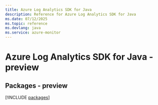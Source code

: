 ```yaml
---
title: Azure Log Analytics SDK for Java
description: Reference for Azure Log Analytics SDK for Java
ms.date: 07/12/2025
ms.topic: reference
ms.devlang: java
ms.service: azure-monitor
---
```

# Azure Log Analytics SDK for Java - preview
## Packages - preview
[!INCLUDE [packages](log-analytics-index.md)]